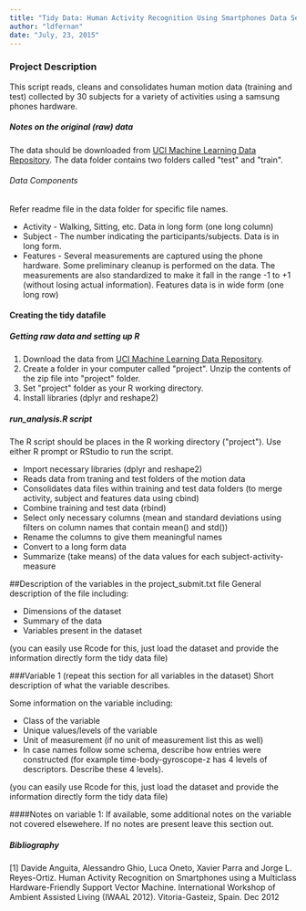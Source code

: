```yaml
---
title: "Tidy Data: Human Activity Recognition Using Smartphones Data Set"
author: "ldfernan"
date: "July, 23, 2015"
---
```


### Project Description
This script reads, cleans and consolidates human motion data (training and test) collected by 30 subjects for a variety of activities using a samsung phones hardware.

##### Notes on the original (raw) data 
The data should be downloaded from [UCI Machine Learning Data Repository](http://archive.ics.uci.edu/ml/datasets/Human+Activity+Recognition+Using+Smartphones). The data folder contains two folders called "test" and "train".

###### Data Components
Refer readme file in the data folder for specific file names.
- Activity - Walking, Sitting, etc. Data in long form (one long column)
- Subject - The number indicating the participants/subjects. Data is in long form.
- Features - Several measurements are captured using the phone hardware. Some preliminary cleanup is performed on the data. The measurements are also standardized to make it fall in the range -1 to +1 (without losing actual information). Features data is in wide form (one long row)

#### Creating the tidy datafile

##### Getting raw data and setting up R

1. Download the data from [UCI Machine Learning Data Repository](http://archive.ics.uci.edu/ml/datasets/Human+Activity+Recognition+Using+Smartphones).
2. Create a folder in your computer called "project". Unzip the contents of the zip file into "project" folder.
3. Set "project" folder as your R working directory.
4. Install libraries (dplyr and reshape2) 

##### run_analysis.R script

The R script should be places in the R working directory ("project"). Use either R prompt or RStudio to run the script. 
 - Import necessary libraries (dplyr and reshape2)
 - Reads data from traning and test folders of the motion data
 - Consolidates data files within training and test data folders (to merge activity, subject and features data using cbind)
 - Combine training and test data (rbind)
 - Select only necessary columns (mean and standard deviations using filters on column names that contain mean() and std())
 - Rename the columns to give them meaningful names
 - Convert to a long form data
 - Summarize (take means) of the data values for each subject-activity-measure

##Description of the variables in the project_submit.txt file
General description of the file including:
 - Dimensions of the dataset
 - Summary of the data
 - Variables present in the dataset

(you can easily use Rcode for this, just load the dataset and provide the information directly form the tidy data file)

###Variable 1 (repeat this section for all variables in the dataset)
Short description of what the variable describes.

Some information on the variable including:
 - Class of the variable
 - Unique values/levels of the variable
 - Unit of measurement (if no unit of measurement list this as well)
 - In case names follow some schema, describe how entries were constructed (for example time-body-gyroscope-z has 4 levels of descriptors. Describe these 4 levels). 

(you can easily use Rcode for this, just load the dataset and provide the information directly form the tidy data file)

####Notes on variable 1:
If available, some additional notes on the variable not covered elsewehere. If no notes are present leave this section out.

##### Bibliography
[1] Davide Anguita, Alessandro Ghio, Luca Oneto, Xavier Parra and Jorge L. Reyes-Ortiz. Human Activity Recognition on Smartphones using a Multiclass Hardware-Friendly Support Vector Machine. International Workshop of Ambient Assisted Living (IWAAL 2012). Vitoria-Gasteiz, Spain. Dec 2012

